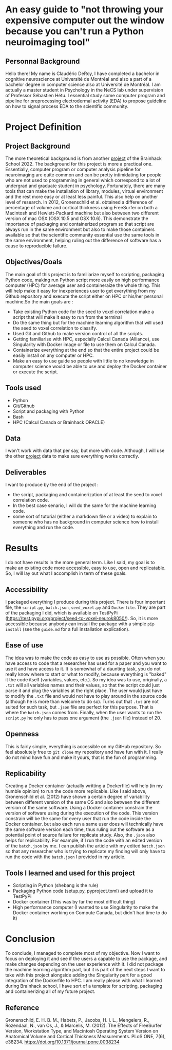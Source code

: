 # An easy guide to "not throwing your expensive computer out the window because you can't run a Python neuroimaging tool"

## Personnal Background
Hello there! My name is Claudéric DeRoy, I have completed a bachelor in cognitive neuroscience at Université de Montréal and also a part of a bachelor degree in computer science also at Université de Montréal. I am actually a master student in Psychology in the NeCS lab under supervision of Professor Sébastien Hétu. I essential study some computer program and pipeline for preprocessing electrodermal activity (EDA) to propose guideline on how to signal process EDA to the scientific community.

# Project Definition
## Project Background
The more theoretical background is from another [project](https://github.com/brainhack-school2022/Lajoie_project/blob/main/project_description.md) of the Brainhack School 2022. The background for this project is more a practical one. Essentially, computer program or computer analysis pipeline for neuroimaging are quite common and can be pretty intimidating for people who are not used to programming in general which correspond to a lot of undergrad and graduate student in psychology. Fortunately, there are many tools that can make the installation of library, modules, virtual environment and the rest more easy or at least less painful. This also help on another level of research. In 2012, Gronenschild et al. obtained a difference of percentage of volume and cortical thickness using FreeSurfer on both a Macintosh and Hewlett-Packard machine but also between two different version of mac OSX (OSX 10.5 and OSX 10.6). This demonstrate the importance of packaging and containerized program so that script  are always run in the same environment but also to make those containers available so that the scientific community essential use the same tools in the same environment, helping ruling out the difference of software has a cause to reproducible failure.


## Objectives/Goals
The main goal of this project is to familiarize myself to scripting, packaging Python code, making run Python script more easily on high performance computer (HPC) for average user and containeraize the whole thing. This will help make it easy for inexperiences user to get everything from my Github repository and execute the script either on HPC or his/her personal machine.So the main goals are :  
- Take existing Python code for the seed to voxel correlation make a script that will make it easy to run from the terminal
- Do the same thing but for the machine learning algorithm that will used the seed to voxel correlation to classify.
- Used Git and Github to make version control of all the scripts.
- Getting familiarise with HPC, especially Calcul Canada (Alliance), use Singularity with Docker image or file to use them on Calcul Canada.
- Containerize everything at the end so that the entire project could be easily install on any computer or HPC.
- Make an easy to use guide so people with little to no knowledge in computer science would be able to use and deploy the Docker container or execute the script.


## Tools used
- Python
- Git/Github
- Script and packaging with Python
- Bash
- HPC (Calcul Canada or Brainhack ORACLE)


## Data
I won't work with data that per say, but more with code. Although, I will use the other [project](https://github.com/brainhack-school2022/Lajoie_project/blob/main/project_description.md) data to make sure everything works correctly.


## Deliverables
I want to produce by the end of the project :
- the script, packaging and containerization of at least the seed to voxel correlation code.
- In the best case senario, I will do the same for the machine learning code.
- some sort of tutorial (either a markdown file or a video) to explain to someone who has no background in computer science how to install everything and run the code.


# Results
I do not have results in the more general term. Like I said, my goal is to make an existing code more accessible, easy to use, open and replicatable. So, I will lay out what I accomplish in term of these goals.

## Accessibility
I packaged everything I produce during this project. There is four important file, the `script.py`, `batch.json`, `seed_voxel.py` and `Dockerfile`. They are part of the packaging I did, which is available on TestPyPi (https://test.pypi.org/project/seed-to-voxel-neurok8050/). So, it is more accessible because anybody can install the package with a simple `pip install` (see the `guide.md` for a full installation explication).

## Ease of use
The idea was to make the code as easy to use as possible. Often when you have access to code that a researcher has used for a paper and you want to use it and have access to it. It is somewhat of a daunting task, you do not really know where to start or what to modify, because everything is "baked" it the code itself (variables, values, etc.). So my idea was to use, originally, a `.txt` will all variables names and their values, so that the script could just parse it and plug the variables at the right place. The user would just have to modify the `.txt` file and would not have to play around in the source code (although he is more than welcome to do so). Turns out that `.txt` are not suited for such task, but `.json` file are perfect for this purpose. That is where the `batch.json` comes from. Finally, when the user wants to run the `script.py` he only has to pass one argument (the `.json` file) instead of 20.

## Openness
This is fairly simple, everything is accessible on my GitHub repository. So feel absolutely free to `git clone` my repository and have fun with it. I really do not mind have fun and make it yours, that is the fun of programming.

## Replicability
Creating a Docker container (actually writting a Dockerfile) will help (in my humble opinion) to run the code more replicable. Like I said above, Gronenschild et al. (2012) have shown a certain degree of variability between different version of the same OS and also between the different version of the same software. Using a Docker container constrain the version of software using during the execution of the code. This version constrain will be the same for every user that run the code inside the Docker container. but also each run a same user does will technically have the same software version each time, thus ruling out the software as a potential point of source failure for replicate study.
Also, the `.json` also helps for replicability. For example, if I run the code with an edited version of the `batch.json` by me. I can publish the article with my edited `batch.json` so that any researcher who is trying to replicate my finding will only have to run the code with the `batch.json` I provided in my article.



## Tools I learned and used for this project

- Scripting in Python (shebang is the rule)
- Packaging Python code (setup.py, pyproject.toml) and upload it to TestPyPi
- Docker container (This was by far the most difficult thing)
- High performance computer (I wanted to use Singularity to make the Docker container working on Compute Canada, but didn't had time to do it)

# Conclusion

To conclude, I managed to complete most of my objective. Now I want to focus on deploying it and see if the users a capable to use the package, and make changes depending on the user experience with it. I did not package the machine learning algorithm part, but it is part of the next steps I want to take with this project alongside adding the Singularity part for a good integration of the Dockerfile to HPC. I am really please with what I learned during Brainhack school, I have sort of a template for scripting, packaging and containerizing all of my future project. 

## Reference
Gronenschild, E. H. B. M., Habets, P., Jacobs, H. I. L., Mengelers, R., Rozendaal, N., van Os, J., & Marcelis, M. (2012). The Effects of FreeSurfer Version, Workstation Type, and Macintosh Operating System Version on Anatomical Volume and Cortical Thickness Measurements. PLoS ONE, 7(6), e38234. https://doi.org/10.1371/journal.pone.0038234
